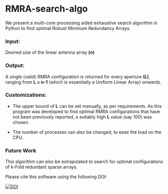 # RMRA-search-algo

We present a multi-core processing aided exhaustive search algorithm in Python to find optimal Robust Minimum Redundancy Arrays. 

### Input: 
Desired size of the linear antenna array **(n)**

### Output:
A single (valid) RMRA configuration is returned for every aperture **(L)**, ranging from **L = n-1** (which is essentially a Uniform Linear Array) onwards.

### Customizations:
- The upper bound of **L** can be set manually, as per requirements. As this program was developed to find optimal RMRA configurations that have not been previously reported, a suitably high **L** value (say 100) was chosen.

- The number of processes can also be changed, to ease the load on the CPU.


### Future Work
This algorithm can also be extrapolated to search for optimal configurations of k-Fold redundant sparse arrays.

Please cite this software using the following DOI:

[![DOI](https://zenodo.org/badge/1016633240.svg)](https://doi.org/10.5281/zenodo.15847559)

    
